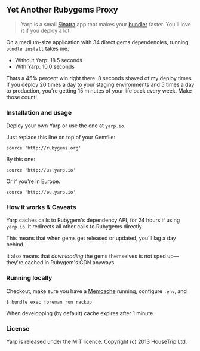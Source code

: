 ## Yet Another Rubygems Proxy

> Yarp is a small [Sinatra](http://www.sinatrarb.com) app that makes your [bundler](http://bundler.io) faster.
> You'll love it if you deploy a lot.

On a medium-size application with 34 direct gems dependencies, running `bundle install` takes me:

- Without Yarp: 18.5 seconds
- With Yarp: 10.0 seconds

Thats a 45% percent win right there. 8 seconds shaved of my deploy times.
If you deploy 20 times a day to your staging environments and 5 times a day to production, you're getting 15 minutes of your life back every week. Make those count!


### Installation and usage

Deploy your own Yarp or use the one at `yarp.io`.

Just replace this line on top of your Gemfile:

    source 'http://rubygems.org'

By this one:

    source 'http://us.yarp.io'

Or if you're in Europe:

    source 'http://eu.yarp.io'


### How it works & Caveats

Yarp caches calls to Rubygem's dependency API, for 24 hours if using `yarp.io`. It redirects all other calls to Rubygems directly.

This means that when gems get released or updated, you'll lag a day behind.

It also means that _downloading_ the gems themselves is not sped up—they're cached in Rubygem's CDN anyways.


### Running locally

Checkout, make sure you have a [Memcache]() running, configure `.env`, and

    $ bundle exec foreman run rackup

When developping (by default) cache expires after 1 minute.


### License

Yarp is released under the MIT licence.
Copyright (c) 2013 HouseTrip Ltd.
